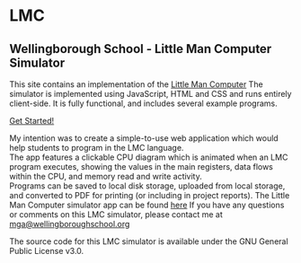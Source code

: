 # LMC
## Wellingborough School - Little Man Computer Simulator
This site contains an implementation of the [Little Man Computer](https://en.wikipedia.org/wiki/Little_man_computer)
The simulator is implemented using JavaScript, HTML and CSS and runs entirely client-side.
It is fully functional, and includes several example programs.

<a href="https://wellingborough.github.io/LMC/LMC0.3.html" class="button">Get Started!</a>

My intention was to create a simple-to-use web application which would help students to program in the LMC language.  
The app features a clickable CPU diagram which is animated when an LMC program executes, showing the values in the main registers, data flows within the CPU, and memory read and write activity.  
Programs can be saved to local disk storage, uploaded from local storage, and converted to PDF for printing (or including in project reports).
The Little Man Computer simulator app can be found [here](https://wellingborough.github.io/LMC/LMC0.3.html)
If you have any questions or comments on this LMC simulator, please contact me at mga@wellingboroughschool.org

The source code for this LMC simulator is available under the GNU General Public License v3.0.
